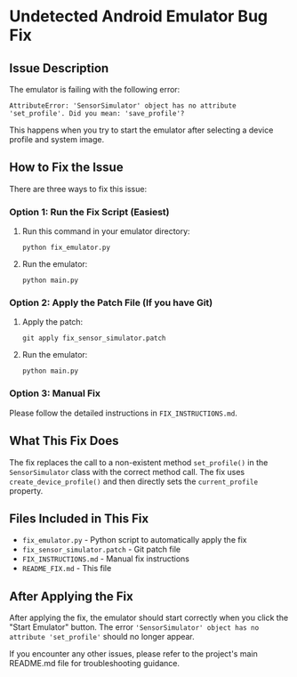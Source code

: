 # Undetected Android Emulator Bug Fix

## Issue Description

The emulator is failing with the following error:
```
AttributeError: 'SensorSimulator' object has no attribute 'set_profile'. Did you mean: 'save_profile'?
```

This happens when you try to start the emulator after selecting a device profile and system image.

## How to Fix the Issue

There are three ways to fix this issue:

### Option 1: Run the Fix Script (Easiest)

1. Run this command in your emulator directory:
   ```
   python fix_emulator.py
   ```
2. Run the emulator:
   ```
   python main.py
   ```

### Option 2: Apply the Patch File (If you have Git)

1. Apply the patch:
   ```
   git apply fix_sensor_simulator.patch
   ```
2. Run the emulator:
   ```
   python main.py
   ```

### Option 3: Manual Fix

Please follow the detailed instructions in `FIX_INSTRUCTIONS.md`.

## What This Fix Does

The fix replaces the call to a non-existent method `set_profile()` in the `SensorSimulator` class with the correct method call. The fix uses `create_device_profile()` and then directly sets the `current_profile` property.

## Files Included in This Fix

- `fix_emulator.py` - Python script to automatically apply the fix
- `fix_sensor_simulator.patch` - Git patch file
- `FIX_INSTRUCTIONS.md` - Manual fix instructions
- `README_FIX.md` - This file

## After Applying the Fix

After applying the fix, the emulator should start correctly when you click the "Start Emulator" button. The error `'SensorSimulator' object has no attribute 'set_profile'` should no longer appear.

If you encounter any other issues, please refer to the project's main README.md file for troubleshooting guidance.